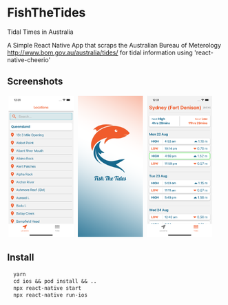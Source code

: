 # FishTheTides
Tidal Times in Australia

A Simple React Native App that scraps the Australian Bureau of Meterology http://www.bom.gov.au/australia/tides/ for tidal information using 'react-native-cheerio'


## Screenshots
<div>
  <img src="/assets/screenshot2.png" alt="alt text" title="image" width="30%" style="margin: 3px;"/>
  <img src="ios/FishTheTides/Images.xcassets/LaunchScreen.imageset/LaunchScreen.png" alt="alt text" title="image" width="30%" style="margin: 3px;"/>
  <img src="/assets/screenshot1.png" alt="alt text" title="image" width="30%" style="margin: 3px;"/>
<div>



## Install
```
  yarn
  cd ios && pod install && ..
  npx react-native start
  npx react-native run-ios
```
